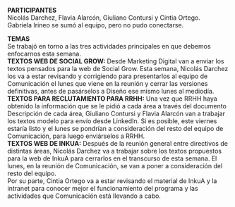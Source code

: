 **PARTICIPANTES**
<br/>Nicolás Darchez, Flavia Alarcón, Giuliano Contursi y Cintia Ortego.
<br/>Gabriela Irineo se sumó al equipo, pero no pudo conectarse.

**TEMAS**
<br/>Se trabajó en torno a las tres actividades principales en que debemos enfocarnos esta semana.
<br/>**TEXTOS WEB DE SOCIAL GROW:** Desde Marketing Digital van a enviar los textos pensados para la web de Social Grow. Esta semana, Nicolás Darchez los va a estar revisando y corrigiendo para presentarlos al equipo de Comunicación el lunes que viene en la reunión y cerrar las versiones definitivas, antes de pasárselos a Diseño ese mismo lunes al mediodía.
<br/>**TEXTOS PARA RECLUTAMIENTO PARA RRHH:** Una vez que RRHH haya obtenido la información que se le pidió a cada área a través del documento Descripción de cada área, Giuliano Contursi y Flavia Alarcón van a trabajar los textos modelo para envío desde LinkedIn. Si es posible, este viernes estaría listo y el lunes se pondrían a consideración del resto del equipo de Comunicación, para luego enviárselos a RRHH.
<br/>**TEXTOS WEB DE INKUA:** Después de la reunión general entre directivos de distintas áreas, Nicolás Darchez va a trabajar sobre los textos propuestos para la web de InkuA para cerrarlos en el transcurso de esta semana. El lunes, en la reunión de Comunicación, se van a poner a consideración del resto del equipo.
<br/>Por su parte, Cintia Ortego va a estar revisando el material de InkuA y la intranet para conocer mejor el funcionamiento del programa y las actividades que Comunicación está llevando a cabo.
